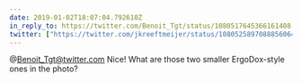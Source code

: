 ```yaml
---
date: 2019-01-02T18:07:04.792610Z
in_reply_to: https://twitter.com/Benoit_Tgt/status/1080517645366161408
twitter: ["https://twitter.com/jkreeftmeijer/status/1080525897088856064"]
---
```

@Benoit_Tgt@twitter.com Nice! What are those two smaller ErgoDox-style ones in the photo?
